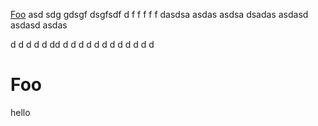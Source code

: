[Foo](#foo)
asd
sdg
gdsgf
dsgfsdf
d
f
f
f
f
f
dasdsa
asdas
asdsa
dsadas
asdasd
asdasd
asdas

d
d
d
d
d
dd
d
d
d
d
d
d
d
d
d
d
d
d



















































# Foo
hello
